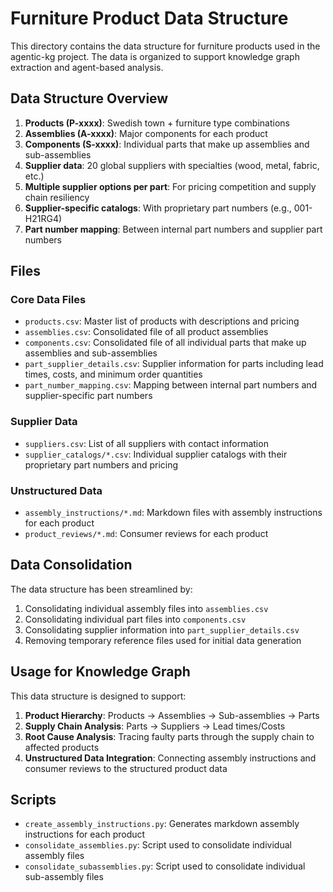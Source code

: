 # Furniture Product Data Structure

This directory contains the data structure for furniture products used in the agentic-kg project. The data is organized to support knowledge graph extraction and agent-based analysis.

## Data Structure Overview

1. **Products (P-xxxx)**: Swedish town + furniture type combinations
2. **Assemblies (A-xxxx)**: Major components for each product
3. **Components (S-xxxx)**: Individual parts that make up assemblies and sub-assemblies
4. **Supplier data**: 20 global suppliers with specialties (wood, metal, fabric, etc.)
5. **Multiple supplier options per part**: For pricing competition and supply chain resiliency
6. **Supplier-specific catalogs**: With proprietary part numbers (e.g., 001-H21RG4)
7. **Part number mapping**: Between internal part numbers and supplier part numbers

## Files

### Core Data Files

- `products.csv`: Master list of products with descriptions and pricing
- `assemblies.csv`: Consolidated file of all product assemblies
- `components.csv`: Consolidated file of all individual parts that make up assemblies and sub-assemblies
- `part_supplier_details.csv`: Supplier information for parts including lead times, costs, and minimum order quantities
- `part_number_mapping.csv`: Mapping between internal part numbers and supplier-specific part numbers

### Supplier Data

- `suppliers.csv`: List of all suppliers with contact information
- `supplier_catalogs/*.csv`: Individual supplier catalogs with their proprietary part numbers and pricing

### Unstructured Data

- `assembly_instructions/*.md`: Markdown files with assembly instructions for each product
- `product_reviews/*.md`: Consumer reviews for each product

## Data Consolidation

The data structure has been streamlined by:

1. Consolidating individual assembly files into `assemblies.csv`
2. Consolidating individual part files into `components.csv`
3. Consolidating supplier information into `part_supplier_details.csv`
4. Removing temporary reference files used for initial data generation

## Usage for Knowledge Graph

This data structure is designed to support:

1. **Product Hierarchy**: Products → Assemblies → Sub-assemblies → Parts
2. **Supply Chain Analysis**: Parts → Suppliers → Lead times/Costs
3. **Root Cause Analysis**: Tracing faulty parts through the supply chain to affected products
4. **Unstructured Data Integration**: Connecting assembly instructions and consumer reviews to the structured product data

## Scripts

- `create_assembly_instructions.py`: Generates markdown assembly instructions for each product
- `consolidate_assemblies.py`: Script used to consolidate individual assembly files
- `consolidate_subassemblies.py`: Script used to consolidate individual sub-assembly files
